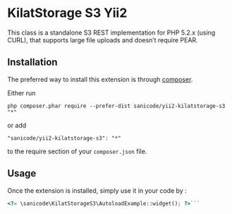 KilatStorage S3 Yii2
====================
This class is a standalone S3 REST implementation for PHP 5.2.x (using CURL), that supports large file uploads and doesn’t require PEAR.

Installation
------------

The preferred way to install this extension is through [composer](http://getcomposer.org/download/).

Either run

```
php composer.phar require --prefer-dist sanicode/yii2-kilatstorage-s3 "*"
```

or add

```
"sanicode/yii2-kilatstorage-s3": "*"
```

to the require section of your `composer.json` file.


Usage
-----

Once the extension is installed, simply use it in your code by  :

```php
<?= \sanicode\KilatStorageS3\AutoloadExample::widget(); ?>```